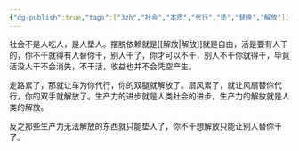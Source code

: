 ```yaml
---
{"dg-publish":true,"tags":["3zh","社会","本质","代行","垫","替换","解放"],"permalink":"/人垫人的社会/","dgPassFrontmatter":true,"noteIcon":""}
---
```




社会不是人吃人，是人垫人。摆脱依赖就是[[解放\|解放]]就是自由，活是要有人干的，你不干就得有人替你干，别人干了，你才可以不干，别人不干你就得干，毕竟活没人干不会消失，不干活，收益也并不会凭空产生。

走路累了，那就让车为你代行，你的双腿就解放了。扇风累了，就让风扇替你代行，你的双手就解放了。生产力的进步就是人类社会的进步，生产力的解放就是人类的解放。

反之那些生产力无法解放的东西就只能垫人了，你不干想解放只能让别人替你干了。